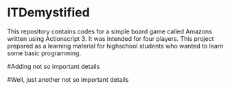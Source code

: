 # ITDemystified

This repository contains codes for a simple board game called Amazons written using Actionscript 3. It was intended for four players. This project prepared as a learning material for highschool students who wanted to learn some basic programming.

#Adding not so important details

#Well, just another not so important details